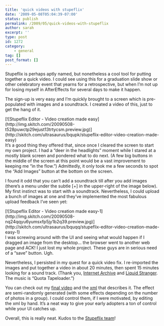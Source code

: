 ```yaml
---
title: 'quick videos with stupeflix'
date: '2009-05-08T05:04:39-07:00'
status: publish
permalink: /2009/05/quick-videos-with-stupeflix
author: sarah
excerpt: ''
type: post
id: 1272
category:
    - general
tag: []
post_format: []
---
```

Stupeflix is perhaps aptly named, but nonetheless a cool tool for putting together a quick video. I could see using this for a graduation slide show or other celebratory event that yearns for a retrospective, but when I’m not up for losing myself in AfterEffects for several days to make it happen.

The sign-up is very easy and I’m quickly brought to a screen which is pre-populated with images and a soundtrack. I created a video of this, just to get the hang of it.

<div class="thumbnail">[![Stupeflix Editor - Video creation made easy](http://img.skitch.com/20090508-t528puwctp29ejust13trtycsm.preview.jpg)](http://skitch.com/ultrasaurus/bqupk/stupeflix-editor-video-creation-made-easy)</div>It’s a good thing they offered that, since once I cleared the screen to start my own project. I had a “deer in the headlights” moment while I stared at a mostly blank screen and pondered what to do next. (A few big buttons in the middle of the screen at this point would be a vast improvement to keeping me “in the flow.”) Admittedly, it only took me a few seconds to spot the “Add Images” button at the bottom on the screen.

I found it odd that you can’t add a soundtrack till after you add images (there’s a menu under the subtle \[+\] in the upper-right of the image below). My first instinct was to start with a soundtrack. Nevertheless, I could upload a bunch of images at one and they’ve implemented the most fabulous upload feedback I’ve seen yet:

<div class="thumbnail">[![Stupeflix Editor - Video creation made easy-1](http://img.skitch.com/20090508-nq24qqyu6yumsxfp5jy1b2q39.preview.jpg)](http://skitch.com/ultrasaurus/bquqq/stupeflix-editor-video-creation-made-easy-1)</div>I was screwing around with the UI and seeing what would happen if I dragged an image from the desktop… the browser went to another web page and ACK! I just lost my whole project. These guys are in serious need of a “save” button. Ugh.

Nevertheless, I persisted in my quest for a quick video fix. I re-imported the images and put together a video in about 20 minutes, then spent 15 minutes looking for a sound track. (Thank you, [Internet Archive](http://www.archive.org) and [Liquid Stranger](http://www.archive.org/details/SPORESEP). The music is “Quota Tapeloader.”)

You can check out my [final video](http://www.stupeflix.com/editor/beta/5FLKfESGc8m9161qZzqz/) and the [xml](https://www.ultrasaurus.com/images/blog/stupeflix-ktvu.xml) that describes it. The effect are semi-randomly generated (with some effects depending on the number of photos in a group). I could control them, if I were motivated, by editing the xml by hand. It’s a neat way to give your early adopters a ton of control while your UI catches up.

Overall, this is really neat. Kudos to the [Stupeflix team](http://www.stupeflix.com/about/)!